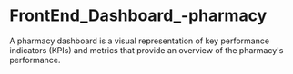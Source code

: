 # FrontEnd_Dashboard_-pharmacy
A pharmacy dashboard is a visual representation of key performance indicators (KPIs) and metrics that provide an overview of the pharmacy's performance.
